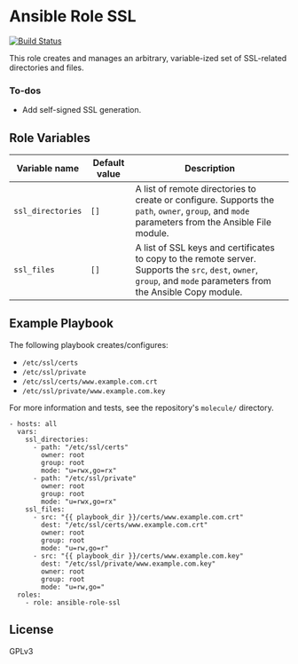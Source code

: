 # Ansible Role SSL

[![Build Status](https://travis-ci.com/ctorgalson/ansible-role-ssl.svg?branch=master)](https://travis-ci.com/ctorgalson/ansible-role-ssl)

This role creates and manages an arbitrary, variable-ized set of SSL-related
directories and files.

### To-dos

- Add self-signed SSL generation.

## Role Variables

| Variable name     | Default value | Description |
|-------------------|---------------|-------------|
| `ssl_directories` | `[]`          | A list of remote directories to create or configure. Supports the `path`, `owner`, `group`, and `mode` parameters from the Ansible File module. |
| `ssl_files`       | `[]`          | A list of SSL keys and certificates to copy to the remote server. Supports the `src`, `dest`, `owner`, `group`, and `mode` parameters from the Ansible Copy module. |

## Example Playbook

The following playbook creates/configures:

  - `/etc/ssl/certs`
  - `/etc/ssl/private`
  - `/etc/ssl/certs/www.example.com.crt`
  - `/etc/ssl/private/www.example.com.key`

For more information and tests, see the repository's `molecule/` directory.

    - hosts: all
      vars:
        ssl_directories:
          - path: "/etc/ssl/certs"
            owner: root
            group: root
            mode: "u=rwx,go=rx"
          - path: "/etc/ssl/private"
            owner: root
            group: root
            mode: "u=rwx,go=rx"
        ssl_files:
          - src: "{{ playbook_dir }}/certs/www.example.com.crt"
            dest: "/etc/ssl/certs/www.example.com.crt"
            owner: root
            group: root
            mode: "u=rw,go=r"
          - src: "{{ playbook_dir }}/certs/www.example.com.key"
            dest: "/etc/ssl/private/www.example.com.key"
            owner: root
            group: root
            mode: "u=rw,go="
      roles:
        - role: ansible-role-ssl

## License

GPLv3
